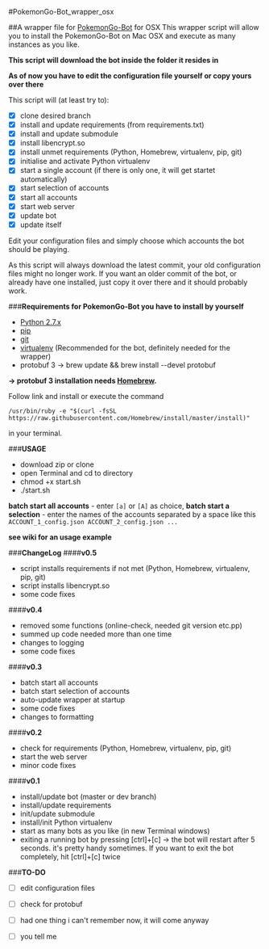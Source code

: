#PokemonGo-Bot_wrapper_osx

##A wrapper file for [PokemonGo-Bot](https://github.com/PokemonGoF/PokemonGo-Bot) for OSX
This wrapper script will allow you to install the PokemonGo-Bot on Mac OSX and execute as many instances as you like.

**This script will download the bot inside the folder it resides in**

**As of now you have to edit the configuration file yourself or copy yours over there**

This script will (at least try to):

- [x] clone desired branch 
- [x] install and update requirements (from requirements.txt)
- [x] install and update submodule 
- [x] install libencrypt.so
- [x] install unmet requirements (Python, Homebrew, virtualenv, pip, git)
- [x] initialise and activate Python virtualenv 
- [x] start a single account (if there is only one, it will get startet automatically)
- [x] start selection of accounts
- [x] start all accounts
- [x] start web server
- [x] update bot
- [x] update itself

Edit your configuration files and simply choose which accounts the bot should be playing.

As this script will always download the latest commit, your old configuration files might no longer work. If you want an older commit of the 
bot, or already have one installed, just copy it over there and it should probably work.

###**Requirements for PokemonGo-Bot you have to install by yourself**

- [Python 2.7.x](http://docs.python-guide.org/en/latest/starting/installation/)
- [pip](https://pip.pypa.io/en/stable/installing/)
- [git](https://git-scm.com/book/en/v2/Getting-Started-Installing-Git)
- [virtualenv](https://virtualenv.pypa.io/en/stable/installation/) (Recommended for the bot, definitely needed for the wrapper)
- protobuf 3 -> brew update && brew install --devel protobuf

**-> protobuf 3 installation needs [Homebrew](http://brew.sh).**

Follow link and install or execute the command

```
/usr/bin/ruby -e "$(curl -fsSL https://raw.githubusercontent.com/Homebrew/install/master/install)"
```

in your terminal.

###**USAGE**
- download zip or clone
- open Terminal and cd to directory
- chmod +x start.sh
- ./start.sh

**batch start all accounts**
	- enter ```[a]``` or ```[A]``` as choice,
**batch start a selection**
	- enter the names of the accounts separated by a space like this 
	```ACCOUNT_1_config.json ACCOUNT_2_config.json ...```


**see wiki for an usage example**

###**ChangeLog**
####**v0.5**
- script installs requirements if not met (Python, Homebrew, virtualenv, pip, git)
- script installs libencrypt.so
- some code fixes

####**v0.4**
- removed some functions (online-check, needed git version etc.pp)
- summed up code needed more than one time
- changes to logging
- some code fixes

####**v0.3**
- batch start all accounts
- batch start selection of accounts
- auto-update wrapper at startup
- some code fixes
- changes to formatting

####**v0.2**
- check for requirements (Python, Homebrew, virtualenv, pip, git)
- start the web server
- minor code fixes

####**v0.1**
- install/update bot (master or dev branch)
- install/update requirements
- init/update submodule
- install/init Python virtualenv
- start as many bots as you like (in new Terminal windows)
- exiting a running bot by pressing [ctrl]+[c] -> the bot will restart after 5 seconds. it's pretty handy sometimes. If you want to exit the bot completely, hit [ctrl]+[c] twice

###**TO-DO**
- [ ] edit configuration files
- [ ] check for protobuf
- [ ] had one thing i can't remember now, it will come anyway
- [ ] you tell me


